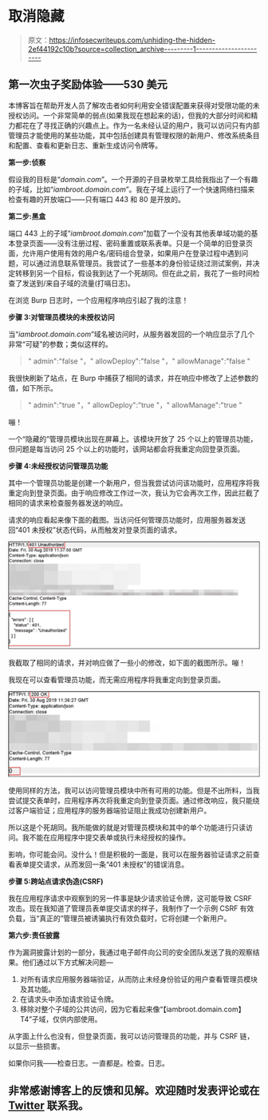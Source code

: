# 取消隐藏

> 原文：<https://infosecwriteups.com/unhiding-the-hidden-2ef44192c10b?source=collection_archive---------1----------------------->

## 第一次虫子奖励体验——530 美元

本博客旨在帮助开发人员了解攻击者如何利用安全错误配置来获得对受限功能的未授权访问。一个非常简单的弱点(如果我现在想起来的话)，但我的大部分时间和精力都花在了寻找正确的兴趣点上。作为一名未经认证的用户，我可以访问只有内部管理员才能使用的某些功能，其中包括创建具有管理权限的新用户、修改系统条目和配置、查看和更新日志、重新生成访问令牌等。

**第一步:侦察**

假设我的目标是“*domain.com*”。一个开源的子目录枚举工具给我指出了一个有趣的子域，比如“*iambroot.domain.com*”。我在子域上运行了一个快速网络扫描来检查有趣的开放端口——只有端口 443 和 80 是开放的。

**第二步:黑盒**

端口 443 上的子域“*iambroot.domain.com*”加载了一个没有其他表单域功能的基本登录页面——没有注册过程、密码重置或联系表单。只是一个简单的旧登录页面，允许用户使用有效的用户名/密码组合登录，如果用户在登录过程中遇到问题，可以通过消息联系管理员。我尝试了一些基本的身份验证绕过测试案例，并决定转移到另一个目标，假设我到达了一个死胡同。但在此之前，我花了一些时间检查了发送到/来自子域的流量(打嗝日志)。

在浏览 Burp 日志时，一个应用程序响应引起了我的注意！

**步骤 3:对管理员模块的未授权访问**

当“*iambroot.domain.com*”域名被访问时，从服务器发回的一个响应显示了几个非常“可疑”的参数；类似这样的。

> " admin":"false "，" allowDeploy":"false "，" allowManage":"false "

我很快刷新了站点，在 Burp 中捕获了相同的请求，并在响应中修改了上述参数的值，如下所示。

> " admin":"true "，" allowDeploy":"true "，" allowManage":"true "

嘣！

一个“隐藏的”管理员模块出现在屏幕上。该模块开放了 25 个以上的管理员功能，但问题是每当访问 25 个以上的功能时，该网站都会将我重定向回登录页面。

**步骤 4:未经授权访问管理员功能**

其中一个管理员功能是创建一个新用户，但当我尝试访问该功能时，应用程序将我重定向到登录页面。由于响应修改工作过一次，我认为它会再次工作，因此拦截了相同的请求来检查服务器发送的响应。

请求的响应看起来像下面的截图。当访问任何管理员功能时，应用服务器发送回“401 未授权”状态代码，从而触发对登录页面的请求。

![](img/d9d4b237ef112ee14cb6d4ef128ea169.png)

我截取了相同的请求，并对响应做了一些小的修改，如下面的截图所示。嘣！

我现在可以查看管理员功能，而无需应用程序将我重定向到登录页面。

![](img/38e934fb09d37f8de855ec378ca82f6f.png)

使用同样的方法，我可以访问管理员模块中所有可用的功能。但是不出所料，当我尝试提交表单时，应用程序再次将我重定向到登录页面。通过修改响应，我只能绕过客户端验证；应用程序的服务器端验证阻止我成功创建新用户。

所以这是个死胡同。我所能做的就是对管理员模块和其中的单个功能进行只读访问。我不能在应用程序中提交表单或执行未经授权的操作。

影响，你可能会问。没什么！但是积极的一面是，我可以在服务器验证请求之前查看表单提交请求，从而发回一条“401 未授权”的错误消息。

**步骤 5:跨站点请求伪造(CSRF)**

我在应用程序请求中观察到的另一件事是缺少请求验证令牌，这可能导致 CSRF 攻击。现在我知道了管理员表单提交请求的样子，我制作了一个示例 CSRF 有效负载，当“真正的”管理员被诱骗执行有效负载时，它将创建一个新用户。

**第六步:责任披露**

作为漏洞披露计划的一部分，我通过电子邮件向公司的安全团队发送了我的观察结果。他们通过以下方式解决问题—

1.  对所有请求应用服务器端验证，从而防止未经身份验证的用户查看管理员模块及其功能。
2.  在请求头中添加请求验证令牌。
3.  移除对整个子域的公共访问，因为它看起来像“【iambroot.domain.com】T4”子域，仅供内部使用。

从字面上什么也没有，但登录页面，我可以访问管理员的功能，并与 CSRF 链，以显示一些损害。

如果你问我——检查日志。一直都是。检查。日志。

## 非常感谢博客上的反馈和见解。欢迎随时发表评论或在 [Twitter](https://twitter.com/prabhu_ved) 联系我。